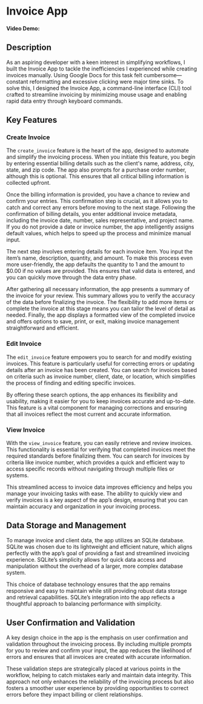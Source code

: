 # Invoice App
#### Video Demo: <URL HERE>
## Description

As an aspiring developer with a keen interest in simplifying workflows, I built the Invoice App to tackle the inefficiencies I experienced while creating invoices manually. Using Google Docs for this task felt cumbersome—constant reformatting and excessive clicking were major time sinks. To solve this, I designed the Invoice App, a command-line interface (CLI) tool crafted to streamline invoicing by minimizing mouse usage and enabling rapid data entry through keyboard commands.

## Key Features

### Create Invoice

The `create_invoice` feature is the heart of the app, designed to automate and simplify the invoicing process. When you initiate this feature, you begin by entering essential billing details such as the client's name, address, city, state, and zip code. The app also prompts for a purchase order number, although this is optional. This ensures that all critical billing information is collected upfront.

Once the billing information is provided, you have a chance to review and confirm your entries. This confirmation step is crucial, as it allows you to catch and correct any errors before moving to the next stage. Following the confirmation of billing details, you enter additional invoice metadata, including the invoice date, number, sales representative, and project name. If you do not provide a date or invoice number, the app intelligently assigns default values, which helps to speed up the process and minimize manual input.

The next step involves entering details for each invoice item. You input the item’s name, description, quantity, and amount. To make this process even more user-friendly, the app defaults the quantity to 1 and the amount to $0.00 if no values are provided. This ensures that valid data is entered, and you can quickly move through the data entry phase.

After gathering all necessary information, the app presents a summary of the invoice for your review. This summary allows you to verify the accuracy of the data before finalizing the invoice. The flexibility to add more items or complete the invoice at this stage means you can tailor the level of detail as needed. Finally, the app displays a formatted view of the completed invoice and offers options to save, print, or exit, making invoice management straightforward and efficient.

### Edit Invoice

The `edit_invoice` feature empowers you to search for and modify existing invoices. This feature is particularly useful for correcting errors or updating details after an invoice has been created. You can search for invoices based on criteria such as invoice number, client, date, or location, which simplifies the process of finding and editing specific invoices.

By offering these search options, the app enhances its flexibility and usability, making it easier for you to keep invoices accurate and up-to-date. This feature is a vital component for managing corrections and ensuring that all invoices reflect the most current and accurate information.

### View Invoice

With the `view_invoice` feature, you can easily retrieve and review invoices. This functionality is essential for verifying that completed invoices meet the required standards before finalizing them. You can search for invoices by criteria like invoice number, which provides a quick and efficient way to access specific records without navigating through multiple files or systems.

This streamlined access to invoice data improves efficiency and helps you manage your invoicing tasks with ease. The ability to quickly view and verify invoices is a key aspect of the app’s design, ensuring that you can maintain accuracy and organization in your invoicing process.

## Data Storage and Management

To manage invoice and client data, the app utilizes an SQLite database. SQLite was chosen due to its lightweight and efficient nature, which aligns perfectly with the app’s goal of providing a fast and streamlined invoicing experience. SQLite’s simplicity allows for quick data access and manipulation without the overhead of a larger, more complex database system.

This choice of database technology ensures that the app remains responsive and easy to maintain while still providing robust data storage and retrieval capabilities. SQLite’s integration into the app reflects a thoughtful approach to balancing performance with simplicity.

## User Confirmation and Validation

A key design choice in the app is the emphasis on user confirmation and validation throughout the invoicing process. By including multiple prompts for you to review and confirm your input, the app reduces the likelihood of errors and ensures that all invoices are created with accurate information.

These validation steps are strategically placed at various points in the workflow, helping to catch mistakes early and maintain data integrity. This approach not only enhances the reliability of the invoicing process but also fosters a smoother user experience by providing opportunities to correct errors before they impact billing or client relationships.
